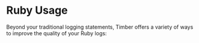 # Ruby Usage

Beyond your traditional logging statements, Timber offers a variety of ways to improve the quality of your Ruby logs:
